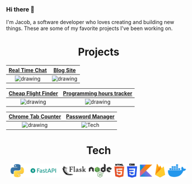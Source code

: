 ### Hi there 👋
I'm Jacob, a software developer who loves creating and building new things. These are some of my favorite projects I've been working on.

<div align="center">
  
  # Projects
  
| [Real Time Chat](https://github.com/jacobpetersonwastaken/realTimeChatWebsocketTileSupportApp) |  [Blog Site](https://github.com/jacobpetersonwastaken/blog_site)|
|  :---:  | :---: |
| <img src="https://raw.githubusercontent.com/jacobpetersonwastaken/realTimeChatWebsocketTileSupportApp/master/mcTile.gif?token=GHSAT0AAAAAACDRZ3ZLZXQN4ZVQGUTO3ODEZESTZ7A" alt="drawing" style="width: 20vw;"/> | <img src="https://github.com/jacobpetersonwastaken/blog_site/blob/main/web_blog.gif" alt="drawing" style="width: 20vw;"/>   |


| [Cheap Flight Finder](https://github.com/jacobpetersonwastaken/cheap_flight_finder)  | [Programming hours tracker](https://github.com/jacobpetersonwastaken/programmingTracker) |
|  :---:  | :---: |
|<img src="https://github.com/jacobpetersonwastaken/cheap_flight_finder/blob/main/flightfinder.gif?raw=true" alt="drawing" style="width: 20vw;"/>|<img src="https://github.com/jacobpetersonwastaken/programmingTracker/blob/main/programmingtracker.gif" alt="drawing" style="width: 20vw;"/>|

| [Chrome Tab Counter](https://github.com/jacobpetersonwastaken/TabCounter)| [Password Manager](https://github.com/jacobpetersonwastaken/password_manager) |
|  :---:  | :---:  |
| <img src="https://github.com/jacobpetersonwastaken/TabCounter/blob/main/tab.gif" alt="drawing"  style="width: 20vw;"/>   | <img src="https://github.com/jacobpetersonwastaken/password_manager/blob/main/password_1.gif" alt="Tech" style="width: 20vw;"/>
  
  
  
  
  # Tech
  
  <img src="https://github.com/jacobpetersonwastaken/profile_stuff/blob/main/tech.png" alt="Tech" style="width: 50vw; cursor: default;"/>
 
</div>



<!--


https://github.com/jacobpetersonwastaken/password_manager/blob/main/password_1.gif


![Image of Extension](https://github.com/jacobpetersonwastaken/TabCounter/blob/main/tabcounterimg.PNG)
![alt text](https://github.com/jacobpetersonwastaken/door_android_app/blob/main/door.gif  width=100px)

**jacobpetersonwastaken/jacobpetersonwastaken** is a ✨ _special_ ✨ repository because its `README.md` (this file) appears on your GitHub profile.

Here are some ideas to get you started:

- 🔭 I’m currently working on ...
- 🌱 I’m currently learning ...
- 👯 I’m looking to collaborate on ...
- 🤔 I’m looking for help with ...
- 💬 Ask me about ...
- 📫 How to reach me: ...
- 😄 Pronouns: ...
- ⚡ Fun fact: ...
-->
